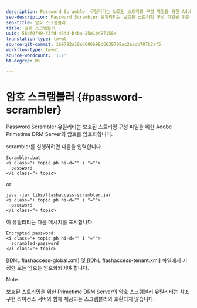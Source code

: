 ```yaml
---
description: Password Scrambler 유틸리티는 보호된 스트리밍 구성 파일을 위한 Adobe Primetime DRM Server의 암호를 암호화합니다.
seo-description: Password Scrambler 유틸리티는 보호된 스트리밍 구성 파일을 위한 Adobe Primetime DRM Server의 암호를 암호화합니다.
seo-title: 암호 스크램블러
title: 암호 스크램블러
uuid: 56df0f49-f3fd-464d-b4ba-25e1b497158a
translation-type: tm+mt
source-git-commit: 1b9792a10ad606b99b6639799ac2aacb707b2af5
workflow-type: tm+mt
source-wordcount: '112'
ht-degree: 0%

---
```



# 암호 스크램블러 {#password-scrambler}

Password Scrambler 유틸리티는 보호된 스트리밍 구성 파일을 위한 Adobe Primetime DRM Server의 암호를 암호화합니다.

scrambler를 실행하려면 다음을 입력합니다.

```
Scrambler.bat  
<i class="+ topic ph hi-d="" i "="">
  password 
</i class="+ topic>
```

or

```
java -jar libs/flashaccess-scrambler.jar  
<i class="+ topic ph hi-d="" i "="">
  password  
</i class="+ topic>
```

이 유틸리티는 다음 메시지를 표시합니다.

```
Encrypted password:  
<i class="+ topic ph hi-d="" i "="">
  scrambled-password 
</i class="+ topic>
```

[!DNL flashaccess-global.xml] 및 [!DNL flashaccess-tenant.xml] 파일에서 지정한 모든 암호는 암호화되어야 합니다.

>[!NOTE]
>
>보호된 스트리밍을 위한 Primetime DRM Server의 암호 스크램블러 유틸리티는 참조 구현 라이선스 서버와 함께 제공되는 스크램블러와 호환되지 않습니다.